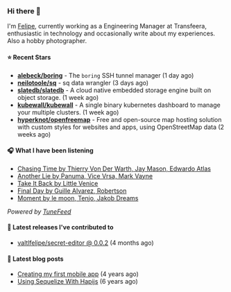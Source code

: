 ### Hi there 👋

I'm [Felipe](https://felipevm.com), currently working as a Engineering Manager at Transfeera, enthusiastic in technology and occasionally write about my experiences. Also a hobby photographer.

#### ⭐ Recent Stars
- **[alebeck/boring](https://github.com/alebeck/boring)** - The `boring`  SSH tunnel manager (1 day ago)
- **[neilotoole/sq](https://github.com/neilotoole/sq)** - sq data wrangler (3 days ago)
- **[slatedb/slatedb](https://github.com/slatedb/slatedb)** - A cloud native embedded storage engine built on object storage. (1 week ago)
- **[kubewall/kubewall](https://github.com/kubewall/kubewall)** - A single binary kubernetes dashboard to manage your multiple clusters. (1 week ago)
- **[hyperknot/openfreemap](https://github.com/hyperknot/openfreemap)** - Free and open-source map hosting solution with custom styles for websites and apps, using OpenStreetMap data (2 weeks ago)

#### 🎧 What I have been listening
- [Chasing Time by Thierry Von Der Warth, Jay Mason, Edwardo Atlas](https://open.spotify.com/track/6vg9PnlpahS0y0Tuuix442)
- [Another Lie by Panuma, Vice Vrsa, Mark Vayne](https://open.spotify.com/track/7L7K5rblvGEuRGGJLyR6lV)
- [Take It Back by Little Venice](https://open.spotify.com/track/2W4u4DXbkvBqBYOI3yI0mn)
- [Final Day by Guille Alvarez, Robertson](https://open.spotify.com/track/0gPrAnzHQye0njiI59BGLC)
- [Moment by le moon, Tenjo, Jakob Dreams](https://open.spotify.com/track/51GgGdWzwT8YhpDgEY2Bnr)

_Powered by [TuneFeed](https://tunefeed.app?ref=valtlfelipe-gh-profile)_ 

#### 🚀 Latest releases I've contributed to


- [valtlfelipe/secret-editor @ 0.0.2](https://github.com/valtlfelipe/secret-editor/releases/tag/0.0.2) (4 months ago)

#### 📄 Latest blog posts
- [Creating my first mobile app](https://felipevm.com/posts/creating-my-first-mobile-app/) (4 years ago)
- [Using Sequelize With Hapijs](https://felipevm.com/posts/using-sequelize-with-hapijs/) (6 years ago)
